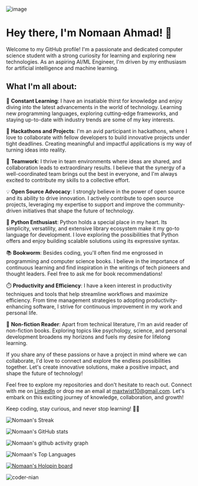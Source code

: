 ![image](https://user-images.githubusercontent.com/6633808/160689302-3fe5e5d4-ba24-4525-8ed1-a8351ccbc0ef.png)

# Hey there, I'm Nomaan Ahmad! 👋

Welcome to my GitHub profile! I'm a passionate and dedicated computer science student with a strong curiosity for learning and exploring new technologies. As an aspiring AI/ML Engineer, I'm driven by my enthusiasm for artificial intelligence and machine learning.

## What I'm all about:

🌱 **Constant Learning**: I have an insatiable thirst for knowledge and enjoy diving into the latest advancements in the world of technology. Learning new programming languages, exploring cutting-edge frameworks, and staying up-to-date with industry trends are some of my key interests.

🚀 **Hackathons and Projects**: I'm an avid participant in hackathons, where I love to collaborate with fellow developers to build innovative projects under tight deadlines. Creating meaningful and impactful applications is my way of turning ideas into reality.

👥 **Teamwork**: I thrive in team environments where ideas are shared, and collaboration leads to extraordinary results. I believe that the synergy of a well-coordinated team brings out the best in everyone, and I'm always excited to contribute my skills to a collective effort.

💡 **Open Source Advocacy**: I strongly believe in the power of open source and its ability to drive innovation. I actively contribute to open source projects, leveraging my expertise to support and improve the community-driven initiatives that shape the future of technology.

🐍 **Python Enthusiast**: Python holds a special place in my heart. Its simplicity, versatility, and extensive library ecosystem make it my go-to language for development. I love exploring the possibilities that Python offers and enjoy building scalable solutions using its expressive syntax.

📚 **Bookworm**: Besides coding, you'll often find me engrossed in programming and computer science books. I believe in the importance of continuous learning and find inspiration in the writings of tech pioneers and thought leaders. Feel free to ask me for book recommendations!

⏱️ **Productivity and Efficiency**: I have a keen interest in productivity techniques and tools that help streamline workflows and maximize efficiency. From time management strategies to adopting productivity-enhancing software, I strive for continuous improvement in my work and personal life.

📖 **Non-fiction Reader**: Apart from technical literature, I'm an avid reader of non-fiction books. Exploring topics like psychology, science, and personal development broadens my horizons and fuels my desire for lifelong learning.

If you share any of these passions or have a project in mind where we can collaborate, I'd love to connect and explore the endless possibilities together. Let's create innovative solutions, make a positive impact, and shape the future of technology!

Feel free to explore my repositories and don't hesitate to reach out. Connect with me on [LinkedIn](https://www.linkedin.com/in/codernian/) or drop me an email at [maxtwist10@gmail.com](mailto:maxtwist10@gmail.com). Let's embark on this exciting journey of knowledge, collaboration, and growth!

Keep coding, stay curious, and never stop learning! 🚀✨

![Nomaan's Streak](https://streak-stats.demolab.com?user=coder-nian&theme=radical&card_width=1080)

![Nomaan's GitHub stats](https://github-readme-stats.vercel.app/api?username=coder-nian&show_icons=true&theme=radical&card_width=1080)

![Nomaan's github activity graph](https://github-readme-activity-graph.vercel.app/graph?username=coder-nian&bg_color=000000&color=417e86&line=ff0000&point=948484&area=true&hide_border=true)

![Nomaan's Top Languages](https://github-readme-stats.vercel.app/api/top-langs/?username=coder-nian&layout=compact&theme=radical&card_width=1080)

[![Nomaan's Holopin board](https://holopin.me/nian)](https://holopin.io/@nian)

<p align="left"><img src="https://komarev.com/ghpvc/?username=coder-nian&label=Profile%20views&color=0e75b6&style=flat" alt="coder-nian" /></p>
